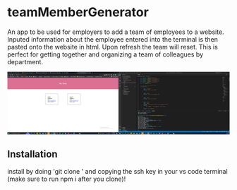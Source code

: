 # teamMemberGenerator

An app to be used for employers to add a team of employees to a website. Inputed information about the employee entered into the terminal is then pasted onto the website in html. Upon refresh the team will reset. This is perfect for getting together and organizing a team of colleagues by department.

![Screenshot of project](/src/teamMemSS.png?raw=true "teamMemberGenerator")

## Installation

install by doing 'git clone ' and copying the ssh key in your vs code terminal (make sure to run npm i after you clone)!
